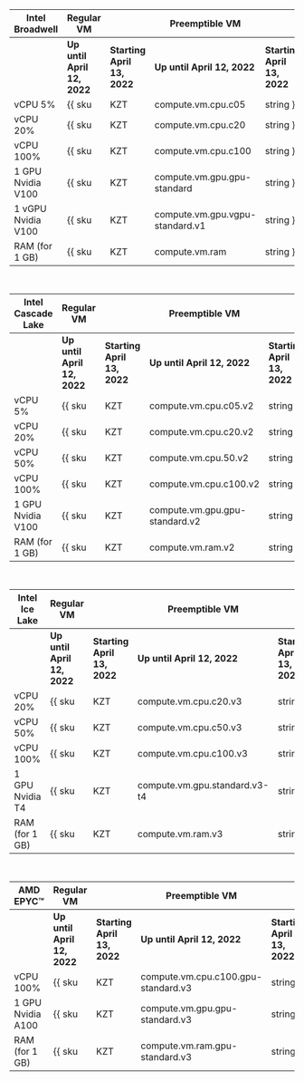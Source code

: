 | **Intel Broadwell** | Regular VM | | Preemptible VM | |
| --- | --- | --- | --- | --- |
| | **Up until April 12, 2022** | **Starting April 13, 2022** | **Up until April 12, 2022** | **Starting April 13, 2022** |
| vCPU 5% | {{ sku|KZT|compute.vm.cpu.c05|string }} | ₸1.55 | {{ sku|KZT|compute.vm.cpu.c05.preemptible|string }} | ₸0.95 |
| vCPU 20% | {{ sku|KZT|compute.vm.cpu.c20|string }} | ₸4.40 | {{ sku|KZT|compute.vm.cpu.c20.preemptible|string }} | ₸1.35 |
| vCPU 100% | {{ sku|KZT|compute.vm.cpu.c100|string }} | ₸5.60 | {{ sku|KZT|compute.vm.cpu.c100.preemptible|string }} | ₸1.70 |
| 1 GPU Nvidia V100 | {{ sku|KZT|compute.vm.gpu.gpu-standard|string }} | ₸1247.60 | {{ sku|KZT|compute.vm.gpu.gpu-standard.preemptible|string }} | ₸312.00 |
| 1 vGPU Nvidia V100 | {{ sku|KZT|compute.vm.gpu.vgpu-standard.v1|string }} | ₸312.00 | {{ sku|KZT|compute.vm.gpu.vgpu-standard.v1.preemptible|string }} | ₸78.00 |
| RAM (for 1 GB) | {{ sku|KZT|compute.vm.ram|string }} | ₸1.95 | {{ sku|KZT|compute.vm.ram.preemptible|string }} | ₸0.60 |

<br>

| **Intel Cascade Lake** | Regular VM | | Preemptible VM | |
| --- | --- | --- | --- | --- |
| | **Up until April 12, 2022** | **Starting April 13, 2022** | **Up until April 12, 2022** | **Starting April 13, 2022** |
| vCPU 5% | {{ sku|KZT|compute.vm.cpu.c05.v2|string }} | ₸0.80 | {{ sku|KZT|compute.vm.cpu.c05.preemptible.v2|string }} | ₸0.50 |
| vCPU 20% | {{ sku|KZT|compute.vm.cpu.c20.v2|string }} | ₸2.45 | {{ sku|KZT|compute.vm.cpu.c20.preemptible.v2|string }} | ₸0.80 |
| vCPU 50% | {{ sku|KZT|compute.vm.cpu.50.v2|string }} | ₸3.60 | {{ sku|KZT|compute.vm.cpu.c50.preemptible.v2|string }} | ₸1.10 |
| vCPU 100% | {{ sku|KZT|compute.vm.cpu.c100.v2|string }} | ₸5.95 | {{ sku|KZT|compute.vm.cpu.c100.preemptible.v2|string }} | ₸1.60 |
| 1 GPU Nvidia V100 | {{ sku|KZT|compute.vm.gpu.gpu-standard.v2|string }} | ₸1247.60 | {{ sku|KZT|compute.vm.gpu.gpu-standard.preemptible.v2|string }} | ₸312.00 |
| RAM (for 1 GB) | {{ sku|KZT|compute.vm.ram.v2|string }} | ₸1.55 | {{ sku|KZT|compute.vm.ram.preemptible.v2|string }} | ₸0.35 |

<br>

| **Intel Ice Lake** | Regular VM | | Preemptible VM | |
| --- | --- | --- | --- | --- |
| | **Up until April 12, 2022** | **Starting April 13, 2022** | **Up until April 12, 2022** | **Starting April 13, 2022** |
| vCPU 20% | {{ sku|KZT|compute.vm.cpu.c20.v3|string }} | ₸2.20 | {{ sku|KZT|compute.vm.cpu.c20.preemptible.v3|string }} | ₸0.70 |
| vCPU 50% | {{ sku|KZT|compute.vm.cpu.c50.v3|string }} | ₸3.20 | {{ sku|KZT|compute.vm.cpu.c50.preemptible.v3|string }} | ₸1.00 |
| vCPU 100% | {{ sku|KZT|compute.vm.cpu.c100.v3|string }} | ₸5.25 | {{ sku|KZT|compute.vm.cpu.c100.preemptible.v3|string }} | ₸1.45 |
| 1 GPU Nvidia T4 | {{ sku|KZT|compute.vm.gpu.standard.v3-t4|string }} | ₸320.00 | {{ sku|KZT|compute.vm.gpu.standard.v3-t4.preemptible|string }} | ₸80.00 |
| RAM (for 1 GB) | {{ sku|KZT|compute.vm.ram.v3|string }} | ₸1.40 | {{ sku|KZT|compute.vm.ram.preemptible.v3|string }} | ₸0.35 |

<br>

| **AMD EPYC™** | Regular VM | | Preemptible VM | |
| --- | --- | --- | --- | --- |
| | **Up until April 12, 2022** | **Starting April 13, 2022** | **Up until April 12, 2022** | **Starting April 13, 2022** |
| vCPU 100% | {{ sku|KZT|compute.vm.cpu.c100.gpu-standard.v3|string }} | ₸4.50 | {{ sku|KZT|compute.vm.cpu.c100.gpu-standard.preemptible.v3|string }} | ₸1.80 |
| 1 GPU Nvidia A100 | {{ sku|KZT|compute.vm.gpu.gpu-standard.v3|string }} | ₸1858.50 | {{ sku|KZT|compute.vm.gpu.gpu-standard.preemptible.v3|string }} | ₸743.40 |
| RAM (for 1 GB) | {{ sku|KZT|compute.vm.ram.gpu-standard.v3|string }} | ₸1.40 | {{ sku|KZT|compute.vm.ram.gpu-standard.preemptible.v3|string }} | ₸0.55 |